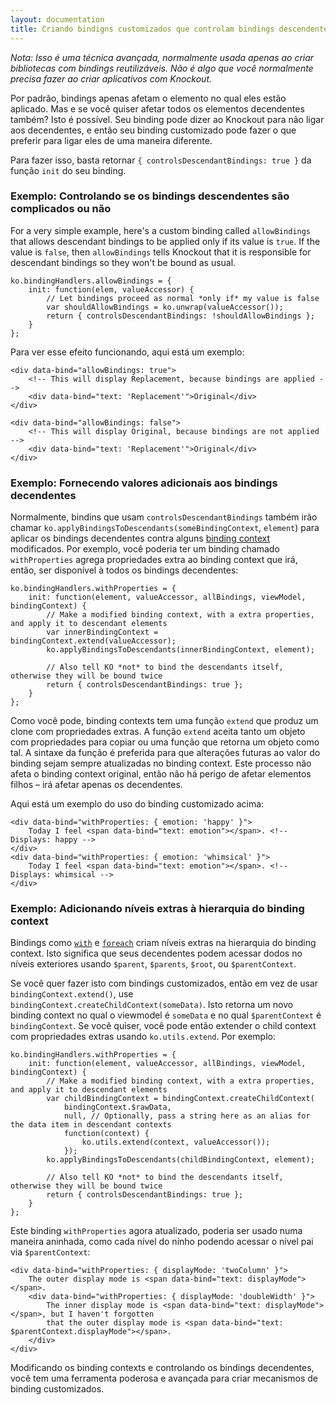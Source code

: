 ```yaml
---
layout: documentation
title: Criando bindigns customizados que controlam bindings descendentes
---
```


*Nota: Isso é uma técnica avançada, normalmente usada apenas ao criar bibliotecas com bindings reutilizáveis. Não é algo que você normalmente precisa fazer ao criar aplicativos com Knockout.*

Por padrão, bindings apenas afetam o elemento no qual eles estão aplicado. Mas e se você quiser afetar todos os elementos decendentes também? Isto é possível. Seu binding pode dizer ao Knockout para não ligar aos decendentes, e então seu binding customizado pode fazer o que preferir para ligar eles de uma maneira diferente.

Para fazer isso, basta retornar `{ controlsDescendantBindings: true }` da função `init` do seu binding.

### Exemplo: Controlando se os bindings descendentes são complicados ou não

For a very simple example, here's a custom binding called `allowBindings` that allows descendant bindings to be applied only if its value is `true`. If the value is `false`, then `allowBindings` tells Knockout that it is responsible for descendant bindings so they won't be bound as usual.

    ko.bindingHandlers.allowBindings = {
        init: function(elem, valueAccessor) {
            // Let bindings proceed as normal *only if* my value is false
            var shouldAllowBindings = ko.unwrap(valueAccessor());
            return { controlsDescendantBindings: !shouldAllowBindings };
        }
    };

Para ver esse efeito funcionando, aqui está um exemplo:

    <div data-bind="allowBindings: true">
        <!-- This will display Replacement, because bindings are applied -->
        <div data-bind="text: 'Replacement'">Original</div>
    </div>

    <div data-bind="allowBindings: false">
        <!-- This will display Original, because bindings are not applied -->
        <div data-bind="text: 'Replacement'">Original</div>
    </div>

### Exemplo: Fornecendo valores adicionais aos bindings decendentes

Normalmente, bindins que usam `controlsDescendantBindings` também irão chamar `ko.applyBindingsToDescendants(someBindingContext`, `element`) para aplicar os bindings decendentes contra alguns [binding context](binding-context.html) modificados. Por exemplo, você poderia ter um binding chamado `withProperties` agrega propriedades extra ao binding context que irá, então, ser disponível à todos os bindings decendentes:

    ko.bindingHandlers.withProperties = {
        init: function(element, valueAccessor, allBindings, viewModel, bindingContext) {
            // Make a modified binding context, with a extra properties, and apply it to descendant elements
            var innerBindingContext = bindingContext.extend(valueAccessor);
            ko.applyBindingsToDescendants(innerBindingContext, element);

            // Also tell KO *not* to bind the descendants itself, otherwise they will be bound twice
            return { controlsDescendantBindings: true };
        }
    };

Como você pode, binding contexts tem uma função `extend` que produz um clone com propriedades extras. A função `extend` aceita tanto um objeto com propriedades para copiar ou uma função que retorna um objeto como tal. A sintaxe da função é preferida para que alterações futuras ao valor do binding sejam sempre atualizadas no binding context. Este processo não afeta o binding context original, então não há perigo de afetar elementos filhos – irá afetar apenas os decendentes.

Aqui está um exemplo do uso do binding customizado acima:

    <div data-bind="withProperties: { emotion: 'happy' }">
        Today I feel <span data-bind="text: emotion"></span>. <!-- Displays: happy -->
    </div>
    <div data-bind="withProperties: { emotion: 'whimsical' }">
        Today I feel <span data-bind="text: emotion"></span>. <!-- Displays: whimsical -->
    </div>

### Exemplo: Adicionando níveis extras à hierarquia do binding context

Bindings como [`with`](with-binding.html) e [`foreach`](foreach-binding.html) criam níveis extras na hierarquia do binding context. Isto significa que seus decendentes podem acessar dodos no níveis exteriores usando `$parent`, `$parents`, `$root`, ou `$parentContext`.

Se você quer fazer isto com bindings customizados, então em vez de usar `bindingContext.extend()`, use `bindingContext.createChildContext(someData)`. Isto retorna um novo binding context no qual o viewmodel é `someData` e no qual `$parentContext` é `bindingContext`. Se você quiser, você pode então extender o child context com propriedades extras usando `ko.utils.extend`. Por exemplo:

    ko.bindingHandlers.withProperties = {
        init: function(element, valueAccessor, allBindings, viewModel, bindingContext) {
            // Make a modified binding context, with a extra properties, and apply it to descendant elements
            var childBindingContext = bindingContext.createChildContext(
                bindingContext.$rawData, 
                null, // Optionally, pass a string here as an alias for the data item in descendant contexts
                function(context) {
                    ko.utils.extend(context, valueAccessor());
                });
            ko.applyBindingsToDescendants(childBindingContext, element);

            // Also tell KO *not* to bind the descendants itself, otherwise they will be bound twice
            return { controlsDescendantBindings: true };
        }
    };

Este binding `withProperties` agora atualizado, poderia ser usado numa maneira aninhada, como cada nível do ninho podendo acessar o nível pai via `$parentContext`:

    <div data-bind="withProperties: { displayMode: 'twoColumn' }">
        The outer display mode is <span data-bind="text: displayMode"></span>.
        <div data-bind="withProperties: { displayMode: 'doubleWidth' }">
            The inner display mode is <span data-bind="text: displayMode"></span>, but I haven't forgotten
            that the outer display mode is <span data-bind="text: $parentContext.displayMode"></span>.
        </div>
    </div>

Modificando os binding contexts e controlando os bindings decendentes, você tem uma ferramenta poderosa e avançada para criar mecanismos de binding customizados.